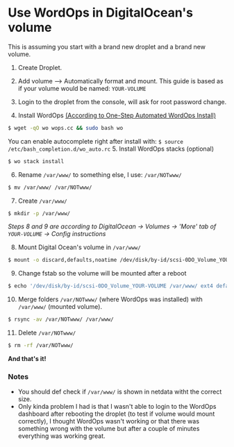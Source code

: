 # Use WordOps in DigitalOcean's volume
This is assuming you start with a brand new droplet and a brand new volume.

1. Create Droplet.
2. Add volume –> Automatically format and mount. This guide is based as if your volume would be named: `YOUR-VOLUME`
3. Login to the droplet from the console, will ask for root password change.

4. Install WordOps [(According to One-Step Automated WordOps Install)](https://docs.wordops.net/getting-started/installation-guide/ "One-Step Automated WordOps Install")
```sh
$ wget -qO wo wops.cc && sudo bash wo
```
You can enable autocomplete right after install with: `$ source /etc/bash_completion.d/wo_auto.rc`
5. Install WordOps stacks (optional)
```sh
$ wo stack install
```
6. Rename `/var/www/`  to something else, I use: `/var/NOTwww/`
```sh
$ mv /var/www/ /var/NOTwww/
```
7. Create `/var/www/`
```sh
$ mkdir -p /var/www/
```
*Steps 8 and 9 are according to DigitalOcean -> Volumes -> 'More' tab of `YOUR-VOLUME` -> Config instructions*

8. Mount Digital Ocean's volume in `/var/www/`
```sh
$ mount -o discard,defaults,noatime /dev/disk/by-id/scsi-0DO_Volume_YOUR-VOLUME /var/www/
```

9. Change fstab so the volume will be mounted after a reboot
```sh
$ echo '/dev/disk/by-id/scsi-0DO_Volume_YOUR-VOLUME /var/www/ ext4 defaults,nofail,discard 0 0' | sudo tee -a /etc/fstab
```
10. Merge folders `/var/NOTwww/` (where WordOps was installed) with `/var/www/` (mounted volume).
```sh
$ rsync -av /var/NOTwww/ /var/www/
```
11. Delete `/var/NOTwww/`
```sh
$ rm -rf /var/NOTwww/
```
**And that's it!**
### Notes
* You should def check if `/var/www/` is shown in netdata witht the correct size.
* Only kinda problem I had is that I wasn't able to login to the WordOps dashboard after rebooting the droplet (to test if volume would mount correctly), I thought WordOps wasn't working or that there was something wrong with the volume but after a couple of minutes everything was working great.
